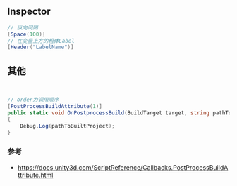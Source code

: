 ## Inspector

``` csharp
// 纵向间隔
[Space(100)]
// 在变量上方的粗体Label
[Header("LabelName")] 
```

## 其他

``` csharp


// order为调用顺序
[PostProcessBuildAttribute(1)]
public static void OnPostprocessBuild(BuildTarget target, string pathToBuiltProject) 
{
    Debug.Log(pathToBuiltProject);
}
```



### 参考

-   https://docs.unity3d.com/ScriptReference/Callbacks.PostProcessBuildAttribute.html